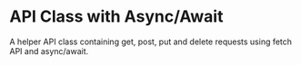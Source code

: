 # API Class with Async/Await

A helper API class containing get, post, put and delete requests using fetch API and async/await.
